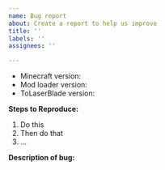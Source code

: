 ```yaml
---
name: Bug report
about: Create a report to help us improve
title: ''
labels: ''
assignees: ''

---
```


<!-- Thank you for reporting -->

- Minecraft version: 
- Mod loader version:
- ToLaserBlade version: 

<!-- Add list of the other mods you were using at the time -->

**Steps to Reproduce:**

<!-- Describe steps to reproduce the problem -->

 1. Do this
 2. Then do that
 3. ...

**Description of bug:**

<!-- If applicable, add screenshots or logs to help explain your problem -->
